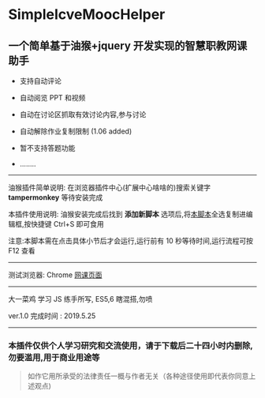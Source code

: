 # SimpleIcveMoocHelper

## 一个简单基于油猴+jquery 开发实现的智慧职教网课助手

- 支持自动评论

- 自动阅览 PPT 和视频

- 自动在讨论区抓取有效讨论内容,参与讨论

- 自动解除作业复制限制 (1.06 added)

- 暂不支持答题功能

- ........

---

油猴插件简单说明: 在浏览器插件中心(扩展中心啥啥的)搜索关键字 **tampermonkey** 等待安装完成

本插件使用说明: 油猴安装完成后找到 **添加新脚本** 选项后,将[本脚本](https://github.com/tuChanged/SimpleIcveMoocHelper/blob/master/src/src.js)全选复制进编辑框,按快捷键 Ctrl+S 即可食用

注意:本脚本需在点击具体小节后才会运行,运行前有 10 秒等待时间,运行流程可按 F12 查看

---

测试浏览器: Chrome [网课页面](https://mooc.icve.com.cn/profile.html)

---

大一菜鸡 学习 JS 练手所写, ES5,6 瞎混搭,勿喷

ver.1.0 完成时间 : 2019.5.25

---

### **本插件仅供个人学习研究和交流使用，请于下载后二十四小时内删除,勿要滥用,用于商业用途等**

> 如作它用所承受的法律责任一概与作者无关（各种途径使用即代表你同意上述观点)
